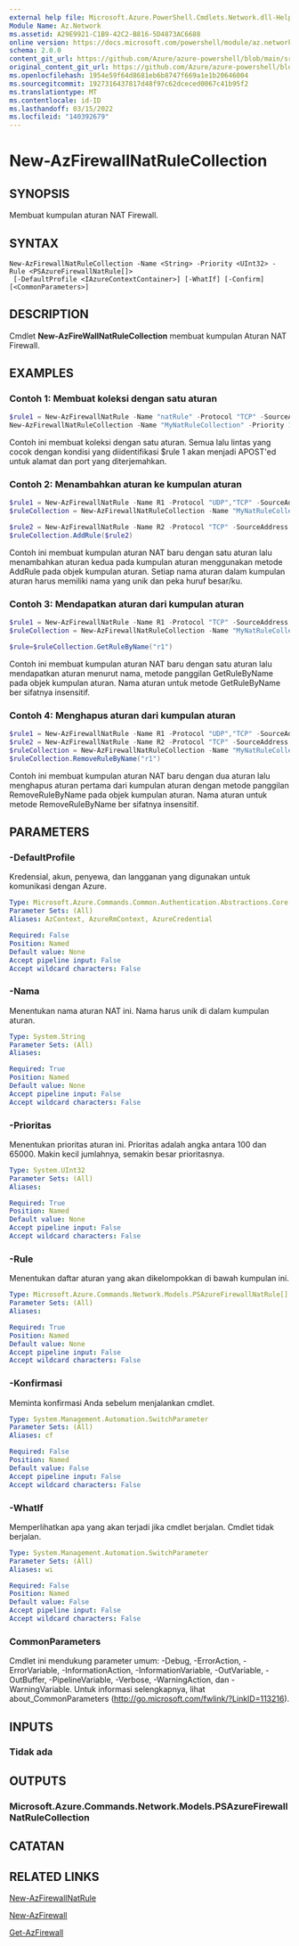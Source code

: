 ```yaml
---
external help file: Microsoft.Azure.PowerShell.Cmdlets.Network.dll-Help.xml
Module Name: Az.Network
ms.assetid: A29E9921-C1B9-42C2-B816-5D4873AC6688
online version: https://docs.microsoft.com/powershell/module/az.network/new-azfirewallnatrulecollection
schema: 2.0.0
content_git_url: https://github.com/Azure/azure-powershell/blob/main/src/Network/Network/help/New-AzFirewallNatRuleCollection.md
original_content_git_url: https://github.com/Azure/azure-powershell/blob/main/src/Network/Network/help/New-AzFirewallNatRuleCollection.md
ms.openlocfilehash: 1954e59f64d8681eb6b8747f669a1e1b20646004
ms.sourcegitcommit: 1927316437817d48f97c62dceced0067c41b95f2
ms.translationtype: MT
ms.contentlocale: id-ID
ms.lasthandoff: 03/15/2022
ms.locfileid: "140392679"
---
```

# New-AzFirewallNatRuleCollection

## SYNOPSIS
Membuat kumpulan aturan NAT Firewall.

## SYNTAX

```
New-AzFirewallNatRuleCollection -Name <String> -Priority <UInt32> -Rule <PSAzureFirewallNatRule[]>
 [-DefaultProfile <IAzureContextContainer>] [-WhatIf] [-Confirm] [<CommonParameters>]
```

## DESCRIPTION
Cmdlet **New-AzFireWallNatRuleCollection** membuat kumpulan Aturan NAT Firewall.

## EXAMPLES

### Contoh 1: Membuat koleksi dengan satu aturan
```powershell
$rule1 = New-AzFirewallNatRule -Name "natRule" -Protocol "TCP" -SourceAddress "*" -DestinationAddress "10.0.0.1" -DestinationPort "80" -TranslatedAddress "10.0.0.2" -TranslatedPort "8080"
New-AzFirewallNatRuleCollection -Name "MyNatRuleCollection" -Priority 1000 -Rule $rule1
```

Contoh ini membuat koleksi dengan satu aturan. Semua lalu lintas yang cocok dengan kondisi yang diidentifikasi $rule 1 akan menjadi APOST'ed untuk alamat dan port yang diterjemahkan.

### Contoh 2: Menambahkan aturan ke kumpulan aturan
```powershell
$rule1 = New-AzFirewallNatRule -Name R1 -Protocol "UDP","TCP" -SourceAddress "*" -DestinationAddress "10.0.0.1" -DestinationPort "80" -TranslatedAddress "10.0.0.2" -TranslatedPort "8080"
$ruleCollection = New-AzFirewallNatRuleCollection -Name "MyNatRuleCollection" -Priority 100 -Rule $rule1

$rule2 = New-AzFirewallNatRule -Name R2 -Protocol "TCP" -SourceAddress "*" -DestinationAddress "10.0.0.1" -DestinationPort "443" -TranslatedAddress "10.0.0.2" -TranslatedPort "8443"
$ruleCollection.AddRule($rule2)
```

Contoh ini membuat kumpulan aturan NAT baru dengan satu aturan lalu menambahkan aturan kedua pada kumpulan aturan menggunakan metode AddRule pada objek kumpulan aturan. Setiap nama aturan dalam kumpulan aturan harus memiliki nama yang unik dan peka huruf besar/ku.

### Contoh 3: Mendapatkan aturan dari kumpulan aturan
```powershell
$rule1 = New-AzFirewallNatRule -Name R1 -Protocol "TCP" -SourceAddress "10.0.0.0/24" -DestinationAddress "10.0.1.0/24" -DestinationPort "443" -TranslatedAddress "10.0.0.2" -TranslatedPort "8443"
$ruleCollection = New-AzFirewallNatRuleCollection -Name "MyNatRuleCollection" -Priority 100 -Rule $rule1

$rule=$ruleCollection.GetRuleByName("r1")
```

Contoh ini membuat kumpulan aturan NAT baru dengan satu aturan lalu mendapatkan aturan menurut nama, metode panggilan GetRuleByName pada objek kumpulan aturan. Nama aturan untuk metode GetRuleByName ber sifatnya insensitif.

### Contoh 4: Menghapus aturan dari kumpulan aturan
```powershell
$rule1 = New-AzFirewallNatRule -Name R1 -Protocol "UDP","TCP" -SourceAddress "*" -DestinationAddress "10.0.0.1" -DestinationPort "80" -TranslatedAddress "10.0.0.2" -TranslatedPort "8080"
$rule2 = New-AzFirewallNatRule -Name R2 -Protocol "TCP" -SourceAddress "*" -DestinationAddress "10.0.0.1" -DestinationPort "443" -TranslatedAddress "10.0.0.2" -TranslatedPort "8443"
$ruleCollection = New-AzFirewallNatRuleCollection -Name "MyNatRuleCollection" -Priority 100 -Rule $rule1, $rule2
$ruleCollection.RemoveRuleByName("r1")
```

Contoh ini membuat kumpulan aturan NAT baru dengan dua aturan lalu menghapus aturan pertama dari kumpulan aturan dengan metode panggilan RemoveRuleByName pada objek kumpulan aturan. Nama aturan untuk metode RemoveRuleByName ber sifatnya insensitif.

## PARAMETERS

### -DefaultProfile
Kredensial, akun, penyewa, dan langganan yang digunakan untuk komunikasi dengan Azure.

```yaml
Type: Microsoft.Azure.Commands.Common.Authentication.Abstractions.Core.IAzureContextContainer
Parameter Sets: (All)
Aliases: AzContext, AzureRmContext, AzureCredential

Required: False
Position: Named
Default value: None
Accept pipeline input: False
Accept wildcard characters: False
```

### -Nama
Menentukan nama aturan NAT ini. Nama harus unik di dalam kumpulan aturan.

```yaml
Type: System.String
Parameter Sets: (All)
Aliases:

Required: True
Position: Named
Default value: None
Accept pipeline input: False
Accept wildcard characters: False
```

### -Prioritas
Menentukan prioritas aturan ini. Prioritas adalah angka antara 100 dan 65000. Makin kecil jumlahnya, semakin besar prioritasnya.

```yaml
Type: System.UInt32
Parameter Sets: (All)
Aliases:

Required: True
Position: Named
Default value: None
Accept pipeline input: False
Accept wildcard characters: False
```

### -Rule
Menentukan daftar aturan yang akan dikelompokkan di bawah kumpulan ini.

```yaml
Type: Microsoft.Azure.Commands.Network.Models.PSAzureFirewallNatRule[]
Parameter Sets: (All)
Aliases:

Required: True
Position: Named
Default value: None
Accept pipeline input: False
Accept wildcard characters: False
```

### -Konfirmasi
Meminta konfirmasi Anda sebelum menjalankan cmdlet.

```yaml
Type: System.Management.Automation.SwitchParameter
Parameter Sets: (All)
Aliases: cf

Required: False
Position: Named
Default value: False
Accept pipeline input: False
Accept wildcard characters: False
```

### -WhatIf
Memperlihatkan apa yang akan terjadi jika cmdlet berjalan.
Cmdlet tidak berjalan.

```yaml
Type: System.Management.Automation.SwitchParameter
Parameter Sets: (All)
Aliases: wi

Required: False
Position: Named
Default value: False
Accept pipeline input: False
Accept wildcard characters: False
```

### CommonParameters
Cmdlet ini mendukung parameter umum: -Debug, -ErrorAction, -ErrorVariable, -InformationAction, -InformationVariable, -OutVariable, -OutBuffer, -PipelineVariable, -Verbose, -WarningAction, dan -WarningVariable. Untuk informasi selengkapnya, lihat about_CommonParameters (http://go.microsoft.com/fwlink/?LinkID=113216).

## INPUTS

### Tidak ada

## OUTPUTS

### Microsoft.Azure.Commands.Network.Models.PSAzureFirewallNatRuleCollection

## CATATAN

## RELATED LINKS

[New-AzFirewallNatRule](./New-AzFirewallNatRule.md)

[New-AzFirewall](./New-AzFirewall.md)

[Get-AzFirewall](./Get-AzFirewall.md)

